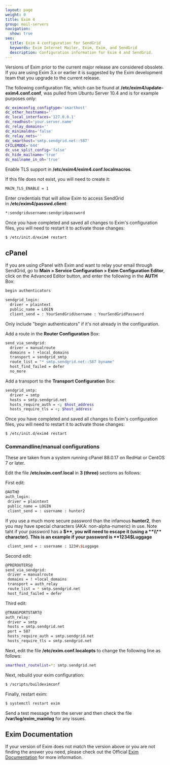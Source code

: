```yaml
---
layout: page
weight: 0
title: Exim 4
group: mail-servers
navigation:
  show: true
seo:
  title: Exim 4 configuration for SendGrid
  keywords: Exim Internet Mailer, Exim, Exim, and SendGrid
  description: Configuration information for Exim 4 and SendGrid.
---
```


<call-out type="warning">

Versions of Exim prior to the current major release are considered obsolete. If you are using Exim 3.x or earlier it is suggested by the Exim development team that you upgrade to the current release.

</call-out>

The following configuration file, which can be found at **/etc/exim4/update-exim4.conf.conf**, was pulled from Ubuntu Server 10.4 and is for example purposes only:

```bash
dc_eximconfig_configtype='smarthost'
dc_other_hostnames=''
dc_local_interfaces='127.0.0.1'
dc_readhost='your.server.name'
dc_relay_domains=''
dc_minimaldns='false'
dc_relay_nets=''
dc_smarthost='smtp.sendgrid.net::587'
CFILEMODE='644'
dc_use_split_config='false'
dc_hide_mailname='true'
dc_mailname_in_oh='true'
```

Enable TLS support in **/etc/exim4/exim4.conf.localmacros**.

<call-out>

If this file does not exist, you will need to create it:

</call-out>

```bash
MAIN_TLS_ENABLE = 1
```

Enter credentials that will allow Exim to access SendGrid in **/etc/exim4/passwd.client**:

```bash
*:sendgridusername:sendgridpassword
```

Once you have completed and saved all changes to Exim's configuration files, you will need to restart it to activate those changes:

```bash
$ /etc/init.d/exim4 restart
```


## 	cPanel
 	
If you are using cPanel with Exim and want to relay your email through SendGrid, go to **Main \> Service Configuration \> Exim Configuration Editor**, click on the Advanced Editor button, and enter the following in the **AUTH** Box:

```bash
begin authenticators

sendgrid_login:
  driver = plaintext
  public_name = LOGIN
  client_send = : YourSendGridUsername : YourSendGridPassword
```

<call-out>

Only include "begin authenticators" if it's not already in the configuration.

</call-out>

Add a route in the **Router Configuration** Box:

```bash
send_via_sendgrid:
  driver = manualroute
  domains = ! +local_domains
  transport = sendgrid_smtp
  route_list = "* smtp.sendgrid.net::587 byname"
  host_find_failed = defer
  no_more
```

Add a transport to the **Transport Configuration** Box:

```bash
sendgrid_smtp:
  driver = smtp
  hosts = smtp.sendgrid.net
  hosts_require_auth = <; $host_address
  hosts_require_tls = <; $host_address
```

Once you have completed and saved all changes to Exim's configuration files, you will need to restart it to activate those changes:

```bash
$ /etc/init.d/exim4 restart
```

### Commandline/manual configurations 
These are taken from a system running cPanel 88.0.17 on RedHat or CentOS 7 or later.

Edit the file **/etc/exim.conf.local** in **3 (three)** sections as follows:

First edit:

```bash
@AUTH@
auth_login:
 driver = plaintext
 public_name = LOGIN
 client_send = : username : hunter2
```

<call-out>

If you use a much more secure password than the infamous **hunter2**, then you may have special characters (AKA: non-alpha-numeric) in use.  Note taht if your password has a **$**, you will need to escape it (using a **\\** character).  This is an example if your password is **1234$Luggage**

</call-out>

```bash
 client_send = : username : 1234\$Luggage
```

Second edit:

```bash
@PREROUTERS@
send_via_sendgrid:
 driver = manualroute
 domains = ! +local_domains
 transport = auth_relay
 route_list = * smtp.sendgrid.net
 host_find_failed = defer
```

Third edit:

```bash
@TRANSPORTSTART@
auth_relay:
 driver = smtp
 hosts = smtp.sendgrid.net
 port = 587
 hosts_require_auth = smtp.sendgrid.net
 hosts_require_tls = smtp.sendgrid.net
```

Next, edit the file **/etc/exim.conf.localopts** to change the following line as follows:
```bash
smarthost_routelist=*: smtp.sendgrid.net
```

Next, rebuild your exim configuration:
```bash
$ /scripts/buildeximconf
```

Finally, restart exim:
```bash
$ systemctl restart exim
```

Send a test message from the server and then check the file **/var/log/exim_mainlog** for any issues.

## 	Exim Documentation

If your version of Exim does not match the version above or you are not finding the answer you need, please check out the Official [Exim Documentation](http://www.exim.org/docs.html) for more information.
